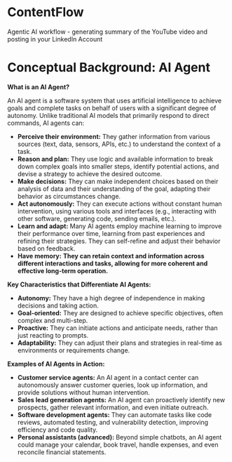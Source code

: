 # ContentFlow
Agentic AI workflow - generating summary of the YouTube video and posting in your LinkedIn Account 

# Conceptual Background: AI Agent
**What is an AI Agent?**

An AI agent is a software system that uses artificial intelligence to achieve goals and complete tasks on behalf of users with a significant degree of autonomy. Unlike traditional AI models that primarily respond to direct commands, AI agents can:

-   **Perceive their environment:** They gather information from various sources (text, data, sensors, APIs, etc.) to understand the context of a task.
-   **Reason and plan:** They use logic and available information to break down complex goals into smaller steps, identify potential actions, and devise a strategy to achieve the desired outcome.
-   **Make decisions:** They can make independent choices based on their analysis of data and their understanding of the goal, adapting their behavior as circumstances change.
-   **Act autonomously:** They can execute actions without constant human intervention, using various tools and interfaces (e.g., interacting with other software, generating code, sending emails, etc.).
-   **Learn and adapt:** Many AI agents employ machine learning to improve their performance over time, learning from past experiences and refining their strategies. They can self-refine and adjust their behavior based on feedback.
-   **Have memory:** **They can retain context and information across different interactions and tasks, allowing for more coherent and effective long-term operation.**

**Key Characteristics that Differentiate AI Agents:**

-   **Autonomy:** They have a high degree of independence in making decisions and taking action.
-   **Goal-oriented:** They are designed to achieve specific objectives, often complex and multi-step.
-   **Proactive:** They can initiate actions and anticipate needs, rather than just reacting to prompts.
-   **Adaptability:** They can adjust their plans and strategies in real-time as environments or requirements change.

**Examples of AI Agents in Action:**

-   **Customer service agents:** An AI agent in a contact center can autonomously answer customer queries, look up information, and provide solutions without human intervention.
-   **Sales lead generation agents:** An AI agent can proactively identify new prospects, gather relevant information, and even initiate outreach.
-   **Software development agents:** They can automate tasks like code reviews, automated testing, and vulnerability detection, improving efficiency and code quality.
-   **Personal assistants (advanced):** Beyond simple chatbots, an AI agent could manage your calendar, book travel, handle expenses, and even reconcile financial statements.

